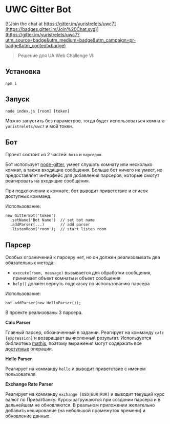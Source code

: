 # UWC Gitter Bot
[![Join the chat at https://gitter.im/yuristrelets/uwc7](https://badges.gitter.im/Join%20Chat.svg)](https://gitter.im/yuristrelets/uwc7?utm_source=badge&utm_medium=badge&utm_campaign=pr-badge&utm_content=badge)

> Решение для UA Web Challenge VII

## Установка
```
npm i
```

## Запуск
```
node index.js [room] [token]
```
Можно запустить без параметров, тогда будет использоваться комната `yuristrelets/uwc7` и мой токен.

## Бот

Проект состоит из 2 частей: `бота` и `парсеров`.

Бот использует [node-gitter](), умеет слушать комнату или несколько комнат, а также входящие сообщения.
Больше бот ничего не умеет, но предоставляет интерфейс для добавления парсеров, которые смогут реагировать на входящие сообщения.

При подключении к комнате, бот выводит приветствие и список доступных комманд.

Использование:
```
new GitterBot('token')
  .setName('Bot Name')  // set bot name
  .addParser(...)       // add parser
  .listenRoom('room');  // start listen room
```


## Парсер

Особых ограничений к парсеру нет, но он должен реализовывать два обязательных метода:
 * `execute(room, message)` вызывается для обработки сообщения, принимает объект комнаты и объект сообщения
 * `help()` должен вернуть подсказку по использованию парсера

Использование:
```
bot.addParser(new HelloParser());
```

В проекте реализованы 3 парсера.

**Calc Parser**

Главный парсер, обозначенный в задании.
Реагирует на комманду `calc {expression}` и возвращает вычисленный результат.
Используется библиотека [mathjs](), поэтому выражения могут содержать все [доступные]() операции.

**Hello Parser**

Реагирует на комманду `hello` и выводит приветствие с именем пользователя.

**Exchange Rate Parser**

Реагирует на комманду `exchange [USD|EUR|RUR]` и выводит текущий курс валют по Приватбанку.
Курсы загружаются при создании парсера и в дальнейшем не обновляются. В реальном приложении желательно добавить
кеширование (на небольшой промежуток времени) и обновление данных.
